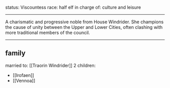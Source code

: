 status: Viscountess
race: half elf
in charge of: culture and leisure

---

A charismatic and progressive noble from House Windrider. She champions the cause of unity between the Upper and Lower Cities, often clashing with more traditional members of the council.

---
## family

married to: [[Traorin Windrider]]
2 children:
- [[Irofaen]]
- [[Vennoa]]